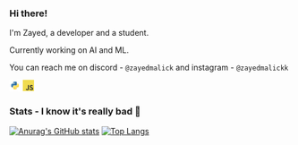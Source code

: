 ### Hi there!
I'm Zayed, a developer and a student.

Currently working on AI and ML.

You can reach me on discord - `@zayedmalick` and instagram - `@zayedmalickk`

<code><img height="20" alt="typescript" src="https://raw.githubusercontent.com/github/explore/80688e429a7d4ef2fca1e82350fe8e3517d3494d/topics/python/python.png"></code>
<code><img height="20" alt="javascript" src="https://raw.githubusercontent.com/github/explore/80688e429a7d4ef2fca1e82350fe8e3517d3494d/topics/javascript/javascript.png"></code>

### Stats - I know it's really bad 🗿
[![Anurag's GitHub stats](https://github-readme-stats.vercel.app/api?username=zayedmalickk)](https://github.com/anuraghazra/github-readme-stats)
[![Top Langs](https://github-readme-stats.vercel.app/api/top-langs/?username=zayedmalickk)](https://github.com/anuraghazra/github-readme-stats)
   



<!--
**zayedmalickk/zayedmalickk** is a ✨ _special_ ✨ repository because its `README.md` (this file) appears on your GitHub profile.

Here are some ideas to get you started:

- 🔭 I’m currently working on ...
- 🌱 I’m currently learning ...
- 👯 I’m looking to collaborate on ...
- 🤔 I’m looking for help with ...
- 💬 Ask me about ...
- 📫 How to reach me: ...
- 😄 Pronouns: ...
- ⚡ Fun fact: ...
-->
